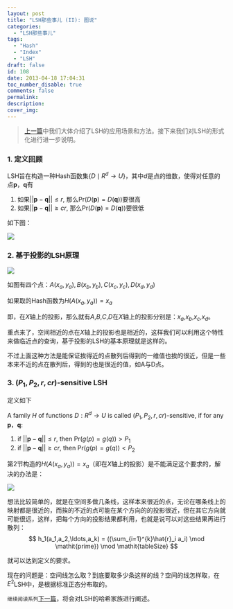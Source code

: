 ```yaml
---
layout: post
title: "LSH那些事儿 (II): 图说"
categories:
  - "LSH那些事儿"
tags:
  - "Hash"
  - "Index"
  - "LSH"
draft: false
id: 108
date: 2013-04-18 17:04:31
toc_number_disable: true
comments: false
permalink:
description:
cover_img:
---
```


> [上一篇](../LSH那些事儿1/)中我们大体介绍了LSH的应用场景和方法。接下来我们对LSH的形式化进行进一步说明。

### 1. 定义回顾

LSH旨在构造一种Hash函数集$\{ D \mid R^d \rightarrow U \}$，其中$d$是点的维数，使得对任意的点$\mathbf{p}$，$\mathbf{q}$有

1.  如果$|| \mathbf{p} - \mathbf{q} || \leq r$, 那么$\mathsf{Pr}(D(\mathbf{p}) = D(\mathbf{q}))$要很高
2.  如果$|| \mathbf{p} - \mathbf{q} || \geq cr$, 那么$\mathsf{Pr}(D(\mathbf{p}) = D(\mathbf{q}))$要很低

如下图：

![](201203141042366430.png)

### 2. 基于投影的LSH原理

![](201203141042388707.png)

如图有四个点：$A(x_a, y_a), B(x_b, y_b), C(x_c, y_c), D(x_d, y_d)$

如果取的Hash函数为$H(A(x_a,y_a)) = x_a$

即，在$X$轴上的投影，那么就有$A$,$B$,$C$,$D$在$X$轴上的投影分别是：$x_a$,$x_b$,$x_c$,$x_d$。

重点来了，空间相近的点在$X$轴上的投影也是相近的，这样我们可以利用这个特性来做临近点的查询，基于投影的LSH的基本原理就是这样的。

不过上面这种方法是能保证挨得近的点散列后得到的一维值也挨的很近，但是一些本来不近的点在散列后，得到的也是很近的值，如A与D点。

### 3. $(P_1,P_2,r,cr)$-sensitive LSH

定义如下

A family $H$ of functions $D: R^d \rightarrow U$ is called $(P_1,P_2,r,cr)$-sensitive, if for any $\mathbf{p}$，$\mathbf{q}$:
  1.  if $|| \mathbf{p} - \mathbf{q} || \leq r$, then $\mathsf{Pr}(g(p) = g(q)) > P_1$
  2.  if $|| \mathbf{p} - \mathbf{q} || \geq cr$, then $\mathsf{Pr}(g(p) = g(q)) < P_2$

第2节构造的$H(A(x_a,y_a)) = x_a$（即在$X$轴上的投影）是不能满足这个要求的，解决的办法是：

![](201203141042424690.png)

想法比较简单的，就是在空间多做几条线，这样本来很近的点，无论在哪条线上的映射都是很近的，而挨的不近的点可能在某个方向的的投影很近，但在其它方向就可能很远，这样，把每个方向的投影结果都利用，也就是说可以对这些结果再进行散列：
$$
h_1(a_1,a_2,\ldots,a_k) = ((\sum_{i=1}^{k}\hat{r}_i a_i) \mod \mathit{prime}) \mod \mathit{tableSize}
$$

就可以达到定义的要求。

现在的问题是：空间线怎么取？到底要取多少条这样的线？空间的线怎样取，在$E^2$LSH中，是根据标准正态分布取的。

`继续阅读系列`[下一篇](../LSH那些事儿3/)，将会对LSH的哈希家族进行阐述。
